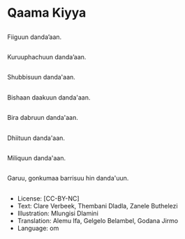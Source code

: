 # Qaama Kiyya

##
Fiiguun danda’aan.

##
Kuruuphachuun
danda’aan.

##
Shubbisuun danda'aan.

##
Bishaan daakuun
danda'aan.

##
Bira dabruun
danda'aan.

##
Dhiituun danda'aan.

##
Miliquun danda'aan.

##
Garuu, gonkumaa
barrisuu hin danda'uun.

##
* License: [CC-BY-NC]
* Text: Clare Verbeek, Thembani Dladla, Zanele Buthelezi
* Illustration: Mlungisi Dlamini
* Translation: Alemu Ifa, Gelgelo Belambel, Godana Jirmo
* Language: om
